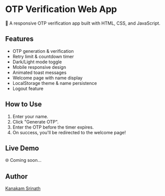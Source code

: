 # OTP Verification Web App

🎯 A responsive OTP verification app built with HTML, CSS, and JavaScript.

## Features

- OTP generation & verification
- Retry limit & countdown timer
- Dark/Light mode toggle
- Mobile responsive design
- Animated toast messages
- Welcome page with name display
- LocalStorage theme & name persistence
- Logout feature

## How to Use

1. Enter your name.
2. Click "Generate OTP".
3. Enter the OTP before the timer expires.
4. On success, you'll be redirected to the welcome page!

## Live Demo

🌐 Coming soon...


## Author

[Kanakam Srinath](https://github.com/kanakamsrinath27)
